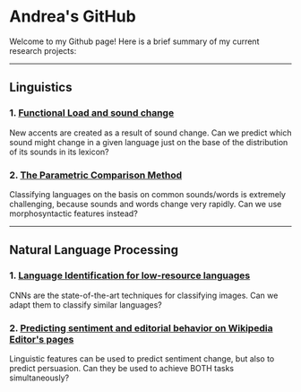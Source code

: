 # Andrea's GitHub

Welcome to my Github page! Here is a brief summary of my current research projects:

***

## Linguistics

### 1. [Functional Load and sound change](http://andreaceolin.eu/PWPL2020.pdf)
New accents are created as a result of sound change. Can we predict which sound might change in a given language just on the base of the distribution of its sounds in its lexicon?

### 2. [The Parametric Comparison Method](https://www.frontiersin.org/articles/10.3389/fpsyg.2020.488871/full)
Classifying languages on the basis on common sounds/words is extremely challenging, because sounds and words change very rapidly. Can we use morphosyntactic features instead?


***

## Natural Language Processing

### 1. [Language Identification for low-resource languages](https://aclanthology.org/2021.vardial-1.12/)
CNNs are the state-of-the-art techniques for classifying images. Can we adapt them to classify similar languages?

### 2. [Predicting sentiment and editorial behavior on Wikipedia Editor's pages](http://andreaceolin.eu/WikiTalkEdit_naacl.pdf)
Linguistic features can be used to predict sentiment change, but also to predict persuasion. Can they be used to achieve BOTH tasks simultaneously?
